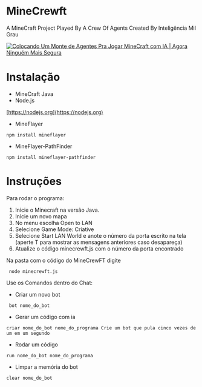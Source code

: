 # MineCrewft
A MineCraft Project Played By A Crew Of Agents Created By Inteligência Mil Grau

[![Colocando Um Monte de Agentes Pra Jogar MineCraft com IA | Agora Ninguém Mais Segura](https://img.youtube.com/vi/F_XQxtfiGDk/maxresdefault.jpg)](https://youtu.be/F_XQxtfiGDk "Colocando Um Monte de Agentes Pra Jogar MineCraft com IA | Agora Ninguém Mais Segura")

# Instalação

- MineCraft Java
- Node.js

[https://nodejs.org](https://nodejs.org)
- MineFlayer
```
npm install mineflayer
```
- MineFlayer-PathFinder
```
npm install mineflayer-pathfinder
```

# Instruções

Para rodar o programa:
1) Inicie o Minecraft na versão Java.
2) Inicie um novo mapa
3) No menu escolha Open to LAN
4) Selecione Game Mode: Criative
5) Selecione Start LAN World e anote o número da porta escrito na tela (aperte T para mostrar as mensagens anteriores caso desapareça)
6) Atualize o código minecrewft.js com o número da porta encontrado

Na pasta com o código do MineCrewFT digite
```
 node minecrewft.js
```

Use os Comandos dentro do Chat:

- Criar um novo bot
```
 bot nome_do_bot
```
- Gerar um código com ia
```
criar nome_do_bot nome_do_programa Crie um bot que pula cinco vezes de um em um segundo
```
- Rodar um código
```
run nome_do_bot nome_do_programa
```
- Limpar a memória do bot
```
clear nome_do_bot
```
